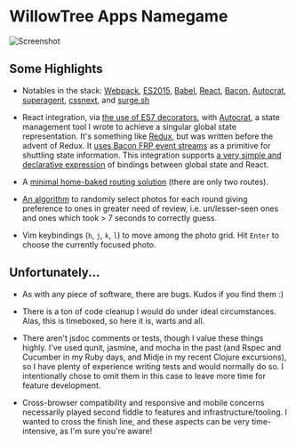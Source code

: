 # WillowTree Apps Namegame

![Screenshot](http://i.imgur.com/ldglX33.png)


Some Highlights
---------------

* Notables in the stack: [Webpack](webpack.github.io), [ES2015](https://babeljs.io/docs/learn-es2015/), [Babel](https://babeljs.io/), [React](http://facebook.github.io/react/), [Bacon](http://baconjs.github.io/), [Autocrat](https://github.com/AutocratJS/autocrat), [superagent](https://visionmedia.github.io/superagent/), [cssnext](http://cssnext.io/), and [surge.sh](http://surge.sh)

* React integration, via [the use of ES7 decorators](https://github.com/johnloy/wat-namegame/blob/master/src/components/decorators/bind-to-state.js), with [Autocrat](https://github.com/AutocratJS/autocrat), a state management tool I wrote to achieve a singular global state representation. It's something like [Redux](http://rackt.github.io/redux/), but was written before the advent of Redux. It [uses Bacon FRP event streams](https://github.com/johnloy/wat-namegame/blob/master/src/state/advisors/page.js#L22-L31) as a primitive for shuttling state information. This integration supports [a very simple and declarative expression](https://github.com/johnloy/wat-namegame/blob/master/src/state/component-bindings.js) of bindings between global state and React.

* A [minimal home-baked routing solution](https://github.com/johnloy/wat-namegame/blob/master/src/components/app.js#L16-L30) (there are only two routes).

* [An algorithm](https://github.com/johnloy/wat-namegame/blob/master/lib/select-people.js) to randomly select photos for each round giving preference to ones in greater need of review, i.e. un/lesser-seen ones and ones which took > 7 seconds to correctly guess.

* Vim keybindings (`h`, `j`, `k`, `l`) to move among the photo grid. Hit `Enter` to choose the currently focused photo.

Unfortunately...
----------------

* As with any piece of software, there are bugs. Kudos if you find them :)

* There is a ton of code cleanup I would do under ideal circumstances. Alas, this is timeboxed, so here it is, warts and all.

* There aren't jsdoc comments or tests, though I value these things highly. I've used qunit, jasmine, and mocha in the past (and Rspec and Cucumber in my Ruby days, and Midje in my recent Clojure excursions), so I have plenty of experience writing tests and would normally do so. I intentionally chose to omit them in this case to leave more time for feature development.
 
* Cross-browser compatibility and responsive and mobile concerns necessarily played second fiddle to features and infrastructure/tooling. I wanted to cross the finish line, and these aspects can be very time-intensive, as I'm sure you're aware!
